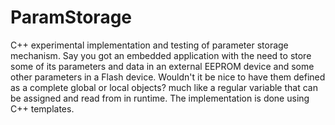 # ParamStorage
C++ experimental implementation and testing of parameter storage mechanism.
Say you got an embedded application with the need to store some of its parameters and data in an external EEPROM device and some 
other parameters in a Flash device. Wouldn't it be nice to have them defined as a complete global or local objects? much like a regular
variable that can be assigned and read from in runtime.
The implementation is done using C++ templates.

